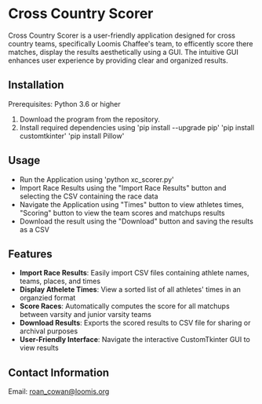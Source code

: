 # Cross Country Scorer
Cross Country Scorer is a user-friendly application designed for cross country teams, specifically Loomis Chaffee's team, to efficently score there matches, display the results aesthetically
using a GUI. The intuitive GUI enhances user experience by providing clear and organized results.

## Installation
Prerequisites:
Python 3.6 or higher
1. Download the program from the repository.
2. Install required dependencies using 'pip install --upgrade pip' 'pip install customtkinter' 'pip install Pillow'

## Usage
- Run the Application using 'python xc_scorer.py'
- Import Race Results using the "Import Race Results" button and selecting the CSV containing the race data
- Navigate the Application using "Times" button to view athletes times, "Scoring" button to view the team scores and matchups results
- Download the result using the "Download" button and saving the results as a CSV

## Features 
- **Import Race Results**: Easily import CSV files containing athlete names, teams, places, and times
- **Display Athelete Times**: View a sorted list of all athletes' times in an organzied format
- **Score Races**: Automatically computes the score for all matchups between varsity and junior varsity teams
- **Download Results**: Exports the scored results to CSV file for sharing or archival purposes
- **User-Friendly Interface**: Navigate the interactive CustomTkinter GUI to view results

## Contact Information
Email: roan_cowan@loomis.org